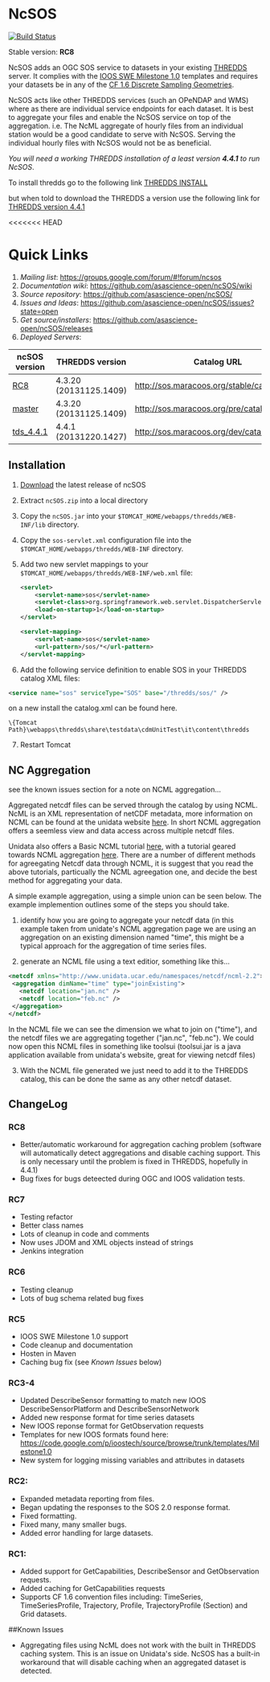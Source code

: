 # NcSOS

[![Build Status](https://travis-ci.org/asascience-open/ncSOS.png?branch=master)](https://travis-ci.org/asascience-open/ncSOS)

Stable version: **RC8**

NcSOS adds an OGC SOS service to datasets in your existing [THREDDS](http://www.unidata.ucar.edu/projects/THREDDS/) server.  It complies with the [IOOS SWE Milestone 1.0](https://code.google.com/p/ioostech/source/browse/#svn%2Ftrunk%2Ftemplates%2FMilestone1.0) templates and requires your datasets be in any of the [CF 1.6 Discrete Sampling Geometries](http://cf-pcmdi.llnl.gov/documents/cf-conventions/1.6/cf-conventions.html#discrete-sampling-geometries).

NcSOS acts like other THREDDS services (such an OPeNDAP and WMS) where as there are individual service endpoints for each dataset.  It is best to aggregate your files and enable the NcSOS service on top of the aggregation.  i.e. The NcML aggregate of hourly files from an individual station would be a good candidate to serve with NcSOS.  Serving the individual hourly files with NcSOS would not be as beneficial.

_You will need a working THREDDS installation of a least version **4.4.1** to run NcSOS_.

To install thredds go to the following link [THREDDS INSTALL](http://www.unidata.ucar.edu/software/thredds/current/tds/tds4.3/tutorial/GettingStarted.html#deploying)

but when told to download the THREDDS a version use the following link for [THREDDS version 4.4.1](ftp://ftp.unidata.ucar.edu/pub/thredds/4.4/current/thredds.war)


<<<<<<< HEAD
# Quick Links
1. *Mailing list*: https://groups.google.com/forum/#!forum/ncsos
2. *Documentation wiki*: https://github.com/asascience-open/ncSOS/wiki
3. *Source repository*: https://github.com/asascience-open/ncSOS/
4. *Issues and Ideas*: https://github.com/asascience-open/ncSOS/issues?state=open
5. *Get source/installers*: https://github.com/asascience-open/ncSOS/releases
6. *Deployed Servers*:

| ncSOS version | THREDDS version        | Catalog URL                                     |
| ------------- | ---------------------- | ----------------------------------------------- |
| [RC8](https://github.com/asascience-open/ncSOS/releases/tag/RC8-2)           | 4.3.20 (20131125.1409) | http://sos.maracoos.org/stable/catalog.html     |
| [master](https://github.com/asascience-open/ncSOS/tree/master)        | 4.3.20 (20131125.1409) | http://sos.maracoos.org/pre/catalog.html        |
| [tds_4.4.1](https://github.com/asascience-open/ncSOS/tree/tds_4.4.1)     | 4.4.1 (20131220.1427)  | http://sos.maracoos.org/dev/catalog.html        |

## Installation
1. [Download](https://github.com/asascience-open/ncSOS/raw/master/jar/ncSOS.zip) the latest release of ncSOS
2. Extract `ncSOS.zip` into a local directory
3. Copy the `ncSOS.jar` into your `$TOMCAT_HOME/webapps/thredds/WEB-INF/lib` directory.
4. Copy the `sos-servlet.xml` configuration file into the `$TOMCAT_HOME/webapps/thredds/WEB-INF` directory.
5. Add two new servlet mappings to your `$TOMCAT_HOME/webapps/thredds/WEB-INF/web.xml` file:
    ```xml
    <servlet>
        <servlet-name>sos</servlet-name>
        <servlet-class>org.springframework.web.servlet.DispatcherServlet</servlet-class>
        <load-on-startup>1</load-on-startup>
    </servlet>
    ```
    
    ```xml
    <servlet-mapping>
        <servlet-name>sos</servlet-name>
        <url-pattern>/sos/*</url-pattern>
    </servlet-mapping>
    ```

6. Add the following service definition to enable SOS in your THREDDS catalog XML files:
```xml
<service name="sos" serviceType="SOS" base="/thredds/sos/" />
``` 

on a new install the catalog.xml can be found here.
```
\{Tomcat Path}\webapps\thredds\share\testdata\cdmUnitTest\it\content\thredds
```


7. Restart Tomcat

## NC Aggregation 

see the known issues section for a note on NCML aggregation...

Aggregated netcdf files can be served through the catalog by using NCML. NcML is an XML representation of netCDF metadata, more information on NCML can be found at the unidata website [here](http://www.unidata.ucar.edu/software/thredds/current/netcdf-java/ncml/). In short NCML aggregation offers a seemless view and data access across multiple netcdf files.

Unidata also offers a Basic NCML tutorial [here](http://www.unidata.ucar.edu/software/thredds/current/netcdf-java/ncml/v2.2/Tutorial.html), with a tutorial geared towards NCML aggregation [here](http://www.unidata.ucar.edu/software/thredds/current/netcdf-java/ncml/v2.2/Aggregation.html). There are a number of different methods for agreegating Netcdf data through NCML, it is suggest that you read the above tutorials, particually the NCML agreegation one, and decide the best method for aggregating your data.


A simple example aggregation, using a simple union can be seen below. The example implemention outlines some of the steps you should take.

1) identify how you are going to aggregate your netcdf data (in this example taken from unidate's NCML aggregation page we are using an aggregation on an existing dimension named "time", this might be a typical approach for the aggregation of time series files.


2) generate an NCML file using a text editior, something like this...

 ```xml
<netcdf xmlns="http://www.unidata.ucar.edu/namespaces/netcdf/ncml-2.2">
  <aggregation dimName="time" type="joinExisting">
    <netcdf location="jan.nc" />
    <netcdf location="feb.nc" />
  </aggregation>
</netcdf>
 ```
 
 In the NCML file we can see the dimension we what to join on ("time"), and the netcdf files we are aggregating together ("jan.nc", "feb.nc"). We could now open this NCML files in something like toolsui (toolsui.jar is a java application available from unidata's website, great for viewing netcdf files)


3) With the NCML file generated we just need to add it to the THREDDS catalog, this can be done the same as any other netcdf dataset.

## ChangeLog

### RC8
* Better/automatic workaround for aggregation caching problem (software will automatically detect aggregations and disable caching support.  This is only necessary until the problem is fixed in THREDDS, hopefully in 4.4.1)
* Bug fixes for bugs deteected during OGC and IOOS validation tests.

### RC7
* Testing refactor
* Better class names
* Lots of cleanup in code and comments
* Now uses JDOM and XML objects instead of strings
* Jenkins integration

### RC6
* Testing cleanup
* Lots of bug schema related bug fixes

### RC5
* IOOS SWE Milestone 1.0 support
* Code cleanup and documentation
* Hosten in Maven
* Caching bug fix (see _Known Issues_ below)

### RC3-4
* Updated DescribeSensor formatting to match new IOOS DescribeSensorPlatform and DescribeSensorNetwork
* Added new response format for time series datasets
* New IOOS reponse format for GetObservation requests
* Templates for new IOOS formats found here: https://code.google.com/p/ioostech/source/browse/trunk/templates/Milestone1.0
* New system for logging missing variables and attributes in datasets 

### RC2:
* Expanded metadata reporting from files.
* Began updating the responses to the SOS 2.0 response format.
* Fixed formatting.
* Fixed many, many smaller bugs.
* Added error handling for large datasets.

### RC1:
* Added support for GetCapabilities, DescribeSensor and GetObservation requests.
* Added caching for GetCapabilities requests
* Supports CF 1.6 convention files including: TimeSeries, TimeSeriesProfile, Trajectory, Profile, TrajectoryProfile (Section) and Grid datasets.

##Known Issues
* Aggregating files using NcML does not work with the built in THREDDS caching system.  This is an issue on Unidata's side.  NcSOS has a built-in workaround that will disable caching when an aggregated dataset is detected.
